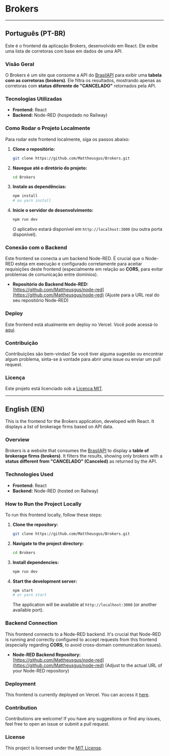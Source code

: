 # Brokers

---

## Português (PT-BR)

Este é o frontend da aplicação Brokers, desenvolvido em React. Ele exibe uma lista de corretoras com base em dados de uma API.

### Visão Geral

O Brokers é um site que consome a API do [BrasilAPI](https://brasilapi.com.br/api/cvm/corretoras/v1) para exibir uma **tabela com as corretoras (brokers)**. Ele filtra os resultados, mostrando apenas as corretoras com **status diferente de "CANCELADO"** retornados pela API.

### Tecnologias Utilizadas

- **Frontend:** React
- **Backend:** Node-RED (hospedado no Railway)

### Como Rodar o Projeto Localmente

Para rodar este frontend localmente, siga os passos abaixo:

1.  **Clone o repositório:**
    ```bash
    git clone https://github.com/Mattheusgus/Brokers.git
    ```
2.  **Navegue até o diretório do projeto:**
    ```bash
    cd Brokers
    ```
3.  **Instale as dependências:**
    ```bash
    npm install
    # ou yarn install
    ```
4.  **Inicie o servidor de desenvolvimento:**
    ```bash
    npm run dev
    ```
    O aplicativo estará disponível em `http://localhost:3000` (ou outra porta disponível).

### Conexão com o Backend

Este frontend se conecta a um backend Node-RED. É crucial que o Node-RED esteja em execução e configurado corretamente para aceitar requisições deste frontend (especialmente em relação ao **CORS**, para evitar problemas de comunicação entre domínios).

- **Repositório do Backend Node-RED:** [https://github.com/Mattheusgus/node-red](https://github.com/Mattheusgus/node-red) (Ajuste para a URL real do seu repositório Node-RED)

### Deploy

Este frontend está atualmente em deploy no Vercel. Você pode acessá-lo [aqui](https://brokers-mu.vercel.app/).

### Contribuição

Contribuições são bem-vindas! Se você tiver alguma sugestão ou encontrar algum problema, sinta-se à vontade para abrir uma issue ou enviar um pull request.

### Licença

Este projeto está licenciado sob a [Licença MIT](https://opensource.org/licenses/MIT).

---

## English (EN)

This is the frontend for the Brokers application, developed with React. It displays a list of brokerage firms based on API data.

### Overview

Brokers is a website that consumes the [BrasilAPI](https://brasilapi.com.br/api/cvm/corretoras/v1) to display a **table of brokerage firms (brokers)**. It filters the results, showing only brokers with a **status different from "CANCELADO" (Canceled)** as returned by the API.

### Technologies Used

- **Frontend:** React
- **Backend:** Node-RED (hosted on Railway)

### How to Run the Project Locally

To run this frontend locally, follow these steps:

1.  **Clone the repository:**
    ```bash
    git clone https://github.com/Mattheusgus/Brokers.git
    ```
2.  **Navigate to the project directory:**
    ```bash
    cd Brokers
    ```
3.  **Install dependencies:**
    ```bash
    npm run dev
    ```
4.  **Start the development server:**
    ```bash
    npm start
    # or yarn start
    ```
    The application will be available at `http://localhost:3000` (or another available port).

### Backend Connection

This frontend connects to a Node-RED backend. It's crucial that Node-RED is running and correctly configured to accept requests from this frontend (especially regarding **CORS**, to avoid cross-domain communication issues).

- **Node-RED Backend Repository:** [https://github.com/Mattheusgus/node-red](https://github.com/Mattheusgus/node-red) (Adjust to the actual URL of your Node-RED repository)

### Deployment

This frontend is currently deployed on Vercel. You can access it [here](https://brokers-mu.vercel.app/).

### Contribution

Contributions are welcome! If you have any suggestions or find any issues, feel free to open an issue or submit a pull request.

### License

This project is licensed under the [MIT License](https://opensource.org/licenses/MIT).

